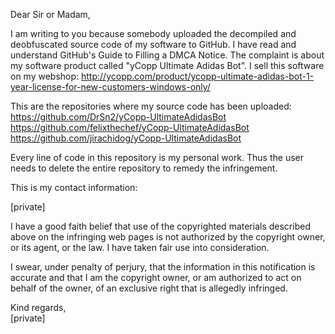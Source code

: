 Dear Sir or Madam,

I am writing to you because somebody uploaded the decompiled and deobfuscated source code of my software to GitHub. I have read and understand GitHub's Guide to Filling a DMCA Notice. The complaint is about my software product called "yCopp Ultimate Adidas Bot". I sell this software on my webshop: http://ycopp.com/product/ycopp-ultimate-adidas-bot-1-year-license-for-new-customers-windows-only/

This are the repositories where my source code has been uploaded:  
https://github.com/DrSn2/yCopp-UltimateAdidasBot  
https://github.com/felixthechef/yCopp-UltimateAdidasBot  
https://github.com/jirachidog/yCopp-UltimateAdidasBot

Every line of code in this repository is my personal work. Thus the user needs to delete the entire repository to remedy the infringement.

This is my contact information:

[private]

I have a good faith belief that use of the copyrighted materials described above on the infringing web pages is not authorized by the copyright owner, or its agent, or the law. I have taken fair use into consideration.

I swear, under penalty of perjury, that the information in this notification is accurate and that I am the copyright owner, or am authorized to act on behalf of the owner, of an exclusive right that is allegedly infringed.

Kind regards,  
[private]
